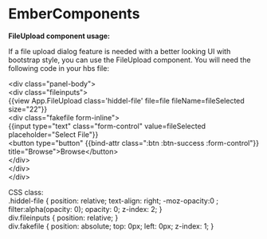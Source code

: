 EmberComponents
===============

<b>FileUpload component usage:</B>

If a file upload dialog feature is needed with a better looking UI with bootstrap style, you can use the FileUpload component. You will need the following code in your hbs file: 

&lt;div class="panel-body"&gt;    
   &lt;div class="fileinputs"&gt;                                                                                              
      {{view App.FileUpload class='hiddel-file' file=file fileName=fileSelected size="22"}}                                     
      &lt;div class="fakefile form-inline"&gt;                                                                                  
        {{input type="text" class="form-control" value=fileSelected placeholder="Select File"}}                                   
         &lt;button type="button" {{bind-attr class=":btn :btn-success :form-control"}} title="Browse"&gt;Browse&lt;/button&gt;  
      &lt;/div&gt;                                                                                                                
   &lt;/div&gt;                                                                                                                  
&lt;/div&gt;                                                                                                                    


CSS class:                                                                                                                       
.hiddel-file {
       position: relative;
       text-align: right;
       -moz-opacity:0 ;
       filter:alpha(opacity: 0);
       opacity: 0;
       z-index: 2;
}                                                                                                                             
div.fileinputs {
       position: relative;
}                                                                                                                             
div.fakefile {
       position: absolute;
       top: 0px;
       left: 0px;
       z-index: 1;
}

